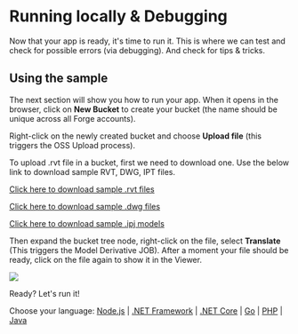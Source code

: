 # Running locally & Debugging

Now that your app is ready, it's time to run it. This is where we can test and check for possible errors (via debugging). And check for tips & tricks.

## Using the sample

The next section will show you how to run your app. When it opens in the browser, click on **New Bucket** to create your bucket (the name should be unique across all Forge accounts).

Right-click on the newly created bucket and choose **Upload file** (this triggers the OSS Upload process).

To upload .rvt file in a bucket, first we need to download one. Use the below link to download sample RVT, DWG, IPT files. 

[Click here to download sample .rvt files](https://knowledge.autodesk.com/support/revit-products/getting-started/caas/CloudHelp/cloudhelp/2019/ENU/Revit-GetStarted/files/GUID-61EF2F22-3A1F-4317-B925-1E85F138BE88-htm.html)

[Click here to download sample .dwg files](https://knowledge.autodesk.com/support/autocad-mechanical/downloads/caas/downloads/content/autocad-mechanical-2019-sample-files.html)

[Click here to download sample .ipj models](https://knowledge.autodesk.com/support/inventor/troubleshooting/caas/downloads/content/inventor-sample-files.html)

 Then expand the bucket tree node, right-click on the file, select **Translate** (This triggers the Model Derivative JOB). After a moment your file should be ready, click on the file again to show it in the Viewer.

![](_media/tutorials/run_sample_viewmodels.gif)

Ready? Let's run it!

Choose your language: [Node.js](environment/rundebug/nodejs) | [.NET Framework](environment/rundebug/net) | [.NET Core](environment/rundebug/netcore) | [Go](environment/rundebug/go) | [PHP](environment/rundebug/php) | [Java](environment/rundebug/java)